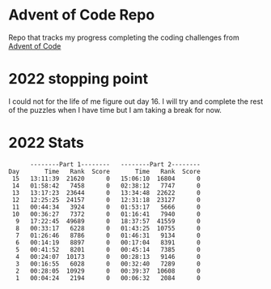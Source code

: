 # Advent of Code Repo

Repo that tracks my progress completing the coding challenges from [Advent of Code](https://adventofcode.com/)

# 2022 stopping point 

I could not for the life of me figure out day 16. I will try and complete the rest of the puzzles when I have time but I am taking a break for now.

# 2022 Stats

```
      --------Part 1--------   --------Part 2--------
Day       Time   Rank  Score       Time   Rank  Score
 15   13:11:39  21620      0   15:06:10  16804      0
 14   01:58:42   7458      0   02:38:12   7747      0
 13   13:17:23  23644      0   13:34:48  22622      0
 12   12:25:25  24157      0   12:31:18  23127      0
 11   00:44:34   3924      0   01:53:17   5666      0
 10   00:36:27   7372      0   01:16:41   7940      0
  9   17:22:45  49689      0   18:37:57  41559      0
  8   00:33:17   6228      0   01:43:25  10755      0
  7   01:26:46   8786      0   01:46:31   9134      0
  6   00:14:19   8897      0   00:17:04   8391      0
  5   00:41:52   8201      0   00:45:14   7385      0
  4   00:24:07  10173      0   00:28:13   9146      0
  3   00:16:55   6028      0   00:32:40   7289      0
  2   00:28:05  10929      0   00:39:37  10608      0
  1   00:04:24   2194      0   00:06:32   2084      0
```
